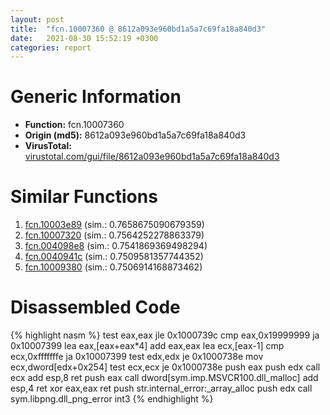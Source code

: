 ```yaml
---
layout: post
title:  "fcn.10007360 @ 8612a093e960bd1a5a7c69fa18a840d3"
date:   2021-08-30 15:52:19 +0300
categories: report
---
```


# Generic Information
- **Function:** fcn.10007360
- **Origin (md5):** 8612a093e960bd1a5a7c69fa18a840d3
- **VirusTotal:** [virustotal.com/gui/file/8612a093e960bd1a5a7c69fa18a840d3][virustotal_ref]



# Similar Functions

1. [fcn.10003e89][similar_1_ref] (sim.: 0.7658675090679359)
2. [fcn.10007320][similar_2_ref] (sim.: 0.7564252278863379)
3. [fcn.004098e8][similar_3_ref] (sim.: 0.7541869369498294)
4. [fcn.0040941c][similar_4_ref] (sim.: 0.7509581357744352)
5. [fcn.10009380][similar_5_ref] (sim.: 0.7506914168873462)


# Disassembled Code

{% highlight nasm %}
test eax,eax
jle 0x1000739c
cmp eax,0x19999999
ja 0x10007399
lea eax,[eax+eax*4]
add eax,eax
lea ecx,[eax-1]
cmp ecx,0xfffffffe
ja 0x10007399
test edx,edx
je 0x1000738e
mov ecx,dword[edx+0x254]
test ecx,ecx
je 0x1000738e
push eax
push edx
call ecx
add esp,8
ret 
push eax
call dword[sym.imp.MSVCR100.dll_malloc]
add esp,4
ret 
xor eax,eax
ret 
push str.internal_error:_array_alloc
push edx
call sym.libpng.dll_png_error
int3 
{% endhighlight %}


[similar_1_ref]: /report/fcn.10003e89@481b545f5c18f2fce1caac67ddc419e8
[similar_2_ref]: /report/fcn.10007320@8612a093e960bd1a5a7c69fa18a840d3
[similar_3_ref]: /report/fcn.004098e8@4f80ac3d231aa2cc69a16e7195916d21
[similar_4_ref]: /report/fcn.0040941c@e1cfd2251920da7635928443c90c6b4d
[similar_5_ref]: /report/fcn.10009380@e5d49e0823e602f2ee948ac39d32c1eb
[virustotal_ref]: https://www.virustotal.com/gui/file/8612a093e960bd1a5a7c69fa18a840d3